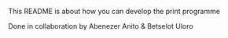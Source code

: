 This README is about how you can develop the print programme

Done in collaboration by Abenezer Anito & Betselot Uloro
